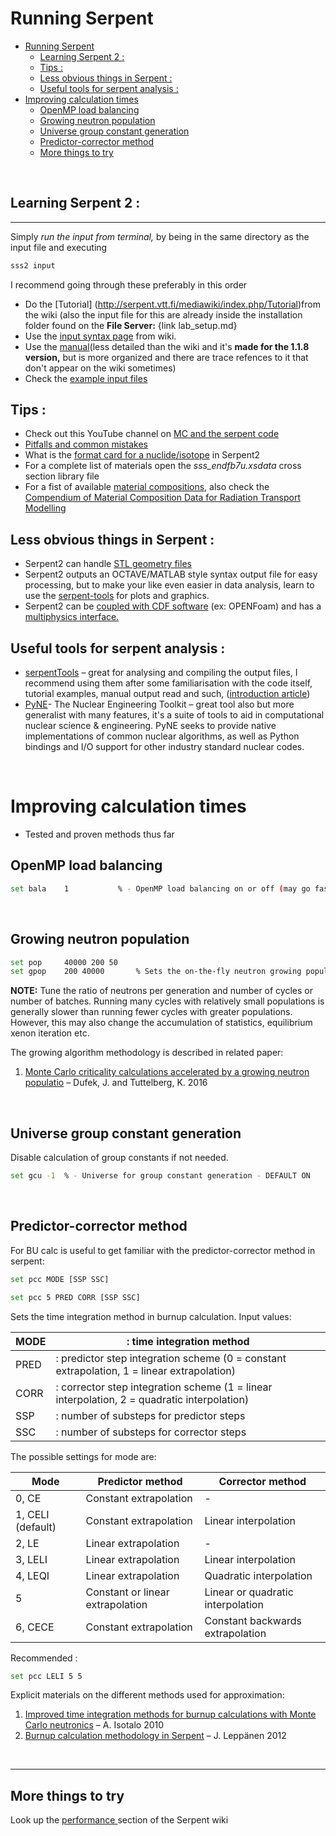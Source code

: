 
# Running Serpent

<!-- TOC -->

- [Running Serpent](#running-serpent)
    - [Learning Serpent 2 :](#learning-serpent-2-)
    - [Tips :](#tips-)
    - [Less obvious things in Serpent :](#less-obvious-things-in-serpent-)
    - [Useful tools for serpent analysis :](#useful-tools-for-serpent-analysis-)
- [Improving calculation times](#improving-calculation-times)
    - [OpenMP load balancing](#openmp-load-balancing)
    - [Growing neutron population](#growing-neutron-population)
    - [Universe group constant generation](#universe-group-constant-generation)
    - [Predictor-corrector method](#predictor-corrector-method)
    - [More things to try](#more-things-to-try)

<!-- /TOC -->

<br>

## Learning Serpent 2 :

---

Simply _run the input from terminal,_ by being in the same directory as the input file and executing

```sh
sss2 input
```
I recommend going through these preferably in this order

* Do the [Tutorial] (http://serpent.vtt.fi/mediawiki/index.php/Tutorial)from the wiki (also the input file for this are already inside the installation folder found on the **File Server:** {link lab_setup.md}
* Use the [input syntax page](http://serpent.vtt.fi/mediawiki/index.php/Input_syntax_manual) from wiki.
* Use the [manual](http://montecarlo.vtt.fi/download/Serpent_manual.pdf)(less detailed than the wiki and it's **made for the 1.1.8 version,** but is more organized and there are trace refences to it that don't appear on the wiki sometimes)
* Check the [example input files](https://serpent.vtt.fi/mediawiki/index.php/Category:Example_input_files)

## Tips :

* Check out this YouTube channel on [MC and the serpent code](https://www.youtube.com/user/jandufek)
* [Pitfalls and common mistakes](http://serpent.vtt.fi/mediawiki/index.php/Pitfalls_and_troubleshooting)
* What is the [format card for a nuclide/isotope](http://serpent.vtt.fi/mediawiki/index.php/Definitions,_units_and_constants) in Serpent2
* For a complete list of materials open the _sss\_endfb7u.xsdata_ cross section library file
* For a fist of available [material compositions](http://serpent.vtt.fi/mediawiki/index.php/Installing_and_running_Serpent#Standard_compositions), also check the [Compendium of Material Composition Data for Radiation Transport Modelling](https://www.pnnl.gov/main/publications/external/technical_reports/PNNL-15870Rev1.pdf)

## Less obvious things in Serpent :

* Serpent2 can handle [STL geometry files](https://papers.ssrn.com/sol3/papers.cfm?abstract_id=4024163)
* Serpent2 outputs an OCTAVE/MATLAB style syntax output file for easy processing, but to make your like even easier in data analysis, learn to use the [serpent-tools](https://serpent-tools.readthedocs.io/en/master/) for plots and graphics.
* Serpent2 can be [coupled with CDF software](https://serpent.vtt.fi/mediawiki/index.php/Minimal_Serpent_Coupling_Script) (ex: OPENFoam) and has a [multiphysics interface.](https://serpent.vtt.fi/mediawiki/index.php/Multi-physics_interface)

## Useful tools for serpent analysis :

* [serpentTools](https://serpent-tools.readthedocs.io/en/master/) – great for analysing and compiling the output files, I recommend using them after some familiarisation with the code itself, tutorial examples, manual output read and such, ([introduction article](https://www.tandfonline.com/doi/full/10.1080/00295639.2020.1723992))
* [PyNE](https://pyne.io/index.html)- The Nuclear Engineering Toolkit – great tool also but more generalist with many features, it's a suite of tools to aid in computational nuclear science & engineering. PyNE seeks to provide native implementations of common nuclear algorithms, as well as Python bindings and I/O support for other industry standard nuclear codes.

<br>

# Improving calculation times

- Tested and proven methods thus far

## OpenMP load balancing 
```sh
set bala 	1			% - OpenMP load balancing on or off (may go faster)
```
<br>

## Growing neutron population
```sh
set pop	    40000 200 50
set gpop	200 40000   	% Sets the on-the-fly neutron growing population size algorithm. 
```

**NOTE:** Tune the ratio of neutrons per generation and number of cycles or number of batches. Running many cycles with relatively small populations is generally slower than running fewer cycles with greater populations. However, this may also change the accumulation of statistics, equilibrium xenon iteration etc.

The growing algorithm methodology is described in related paper:
1. [Monte Carlo criticality calculations accelerated by a growing neutron populatio](https://www.sciencedirect.com/science/article/pii/S030645491630086X?via%3Dihub) – Dufek, J. and Tuttelberg, K. 2016

<br>

## Universe group constant generation
Disable calculation of group constants if not needed.
```sh
set gcu -1  % - Universe for group constant generation - DEFAULT ON
```
<br>

## Predictor-corrector method
For BU calc is useful to get familiar with the predictor-corrector method in serpent:
```sh
set pcc MODE [SSP SSC]

set pcc 5 PRED CORR [SSP SSC]
```

Sets the time integration method in burnup calculation. Input values:

| MODE |  : time integration method |
| --- | --- |
| PRED |  : predictor step integration scheme (0 = constant extrapolation, 1 = linear extrapolation) |
| CORR |  : corrector step integration scheme (1 = linear interpolation, 2 = quadratic interpolation) |
| SSP  |  : number of substeps for predictor steps |
| SSC  |  : number of substeps for corrector steps |

The possible settings for mode are:

| Mode | Predictor method | Corrector method |
| --- | --- | --- |
| 0, CE   | Constant extrapolation | - |
| 1, CELI (default)| Constant extrapolation | Linear interpolation | 
| 2, LE   | Linear extrapolation | - |
| 3, LELI | Linear extrapolation | Linear interpolation |
| 4, LEQI | Linear extrapolation | Quadratic interpolation |
| 5       | Constant or linear extrapolation | Linear or quadratic interpolation |
| 6, CECE | Constant extrapolation | Constant backwards extrapolation |

Recommended :
```sh
set pcc LELI 5 5
```

Explicit materials on the different methods used for approximation:
1. [Improved time integration methods for burnup calculations with Monte Carlo neutronics](http://montecarlo.vtt.fi/mtg/2011_Dresden/Serpent_Isotalo1.pdf) – A. Isotalo 2010
2. [Burnup calculation methodology in Serpent](http://montecarlo.vtt.fi/download/Serpent2_BU.pdf) – J. Leppänen 2012
 
 <br>

 ---

## More things to try

Look up the [performance ](https://serpent.vtt.fi/mediawiki/index.php/Pitfalls_and_troubleshooting#Performance)section of the Serpent wiki